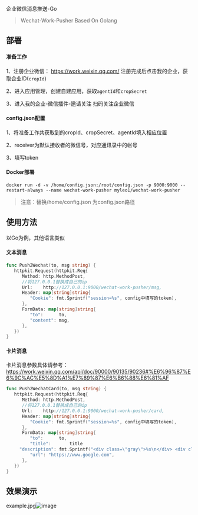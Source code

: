 企业微信消息推送-Go

> Wechat-Work-Pusher Based On Golang

## 部署

#### 准备工作

1、注册企业微信： https://work.weixin.qq.com/ 注册完成后点击我的企业，获取企业ID(`cropId`)

2、进入应用管理，创建自建应用，获取`agentId`和`cropSecret`

3、进入我的企业-微信插件-邀请关注 扫码关注企业微信

#### config.json配置

1、将准备工作共获取到的cropId、cropSecret、agentId填入相应位置

2、receiver为默认接收者的微信号，对应通讯录中的帐号

3、填写token

#### Docker部署

    docker run -d -v /home/config.json:/root/config.json -p 9000:9000 --restart-always --name wechat-work-pusher myleo1/wechat-work-pusher

> 注意：替换/home/config.json 为config.json路径

## 使用方法

以Go为例，其他语言类似

#### 文本消息

```go
func Push2Wechat(to, msg string) {
   httpkit.Request(httpkit.Req{
      Method: http.MethodPost,
      //将127.0.0.1替换成自己的ip
      Url:    http://127.0.0.1:9000/wechat-work-pusher/msg,
      Header: map[string]string{
         "Cookie": fmt.Sprintf("session=%s", config中填写的token),
      },
      FormData: map[string]string{
         "to":      to,
         "content": msg,
      },
   })
}
```

#### 卡片消息

卡片消息参数具体请参考：https://work.weixin.qq.com/api/doc/90000/90135/90236#%E6%96%87%E6%9C%AC%E5%8D%A1%E7%89%87%E6%B6%88%E6%81%AF

```go
func Push2WechatCard(to, msg string) {
   httpkit.Request(httpkit.Req{
      Method: http.MethodPost,
      //将127.0.0.1替换成自己的ip
      Url:    http://127.0.0.1:9000/wechat-work-pusher/card,
      Header: map[string]string{
         "Cookie": fmt.Sprintf("session=%s", config中填写的token),
      },
      FormData: map[string]string{
         "to":      to,
         "title":		title
	 "description": fmt.Sprintf("<div class=\"gray\">%s\n</div> <div class=\"normal\">恭喜您%s~,学号[%s]打卡成功！\n</div><div class=\"highlight\">点击卡片进入云战役打卡官网查看详情~</div>", time.Now().Format(timekit.TimeLayoutYMD), name, id),
         "url": "https://www.google.com",
      },
   })
}
```
## 效果演示

example.jpg![image](https://user-images.githubusercontent.com/66349676/111748431-7eadf380-88cb-11eb-8590-73e1414d98e6.png)

